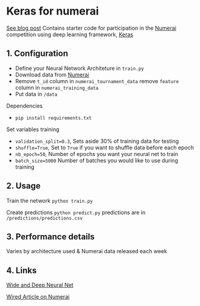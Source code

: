 # Keras for numerai
[See blog post](https://as1ndu.github.io/blog/a-practical-introduction-to-deeplearning-with-keras-and-numerai/)
Contains starter code for participation in the [Numerai](http://numer.ai) competition  using deep learning framework, [Keras](http://keras.io)

## 1. Configuration
- Define your Neural Network Architeture in `train.py` 
- Download data from [Numerai](http://numer.ai)
- Remove `t_id` column in `numerai_tournament_data`  remove `feature` column in `numerai_training_data`
- Put data in `/data` 

Dependencies
- `pip install requirements.txt`

Set variables training
 - `validation_split=0.3`, Sets aside 30% of training data for testing
 - `shuffle=True`,  Set to `True` if you want  to shuffle data before each epoch
 - `nb_epoch=50`,  Number of epochs you want your neural net to train
 - `batch_size=5000` Number of batches you would like to use during training

## 2. Usage
Train the network `python train.py`

Create predictions `python predict.py` predictions are in  `/predictions/predictions.csv`

## 3. Performance details
Varies by architecture used & Numerai data released each week 


## 4. Links 
[Wide and Deep Neural Net](https://arxiv.org/abs/1606.07792)

[Wired Article on Numerai](https://www.wired.com/.../7500-faceless-coders-paid-bitcoin-built-hedge-funds-brain/
)






